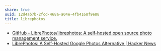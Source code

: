 ```yaml
---
share: true
uuid: 12d4ab7b-2fcd-468a-a04e-4fb4168f9e88
title: librephotos
---
```

* [GitHub - LibrePhotos/librephotos: A self-hosted open source photo management service.](https://github.com/LibrePhotos/librephotos)
* [LibrePhotos: A Self-Hosted Google Photos Alternative | Hacker News](https://news.ycombinator.com/item?id=25588712)